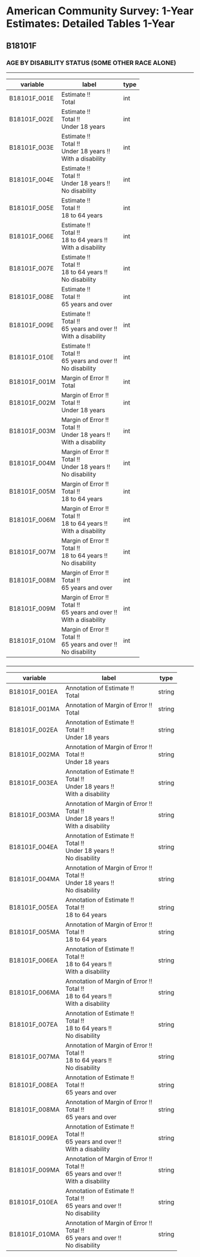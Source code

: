 # American Community Survey: 1-Year Estimates: Detailed Tables 1-Year

## B18101F

### AGE BY DISABILITY STATUS (SOME OTHER RACE ALONE)

___

| variable | label | type |
| ----- | ----- | ----- |
| B18101F_001E | Estimate !!<br>Total | int |
| B18101F_002E | Estimate !!<br>Total !!<br>Under 18 years | int |
| B18101F_003E | Estimate !!<br>Total !!<br>Under 18 years !!<br>With a disability | int |
| B18101F_004E | Estimate !!<br>Total !!<br>Under 18 years !!<br>No disability | int |
| B18101F_005E | Estimate !!<br>Total !!<br>18 to 64 years | int |
| B18101F_006E | Estimate !!<br>Total !!<br>18 to 64 years !!<br>With a disability | int |
| B18101F_007E | Estimate !!<br>Total !!<br>18 to 64 years !!<br>No disability | int |
| B18101F_008E | Estimate !!<br>Total !!<br>65 years and over | int |
| B18101F_009E | Estimate !!<br>Total !!<br>65 years and over !!<br>With a disability | int |
| B18101F_010E | Estimate !!<br>Total !!<br>65 years and over !!<br>No disability | int |
| B18101F_001M | Margin of Error !!<br>Total | int |
| B18101F_002M | Margin of Error !!<br>Total !!<br>Under 18 years | int |
| B18101F_003M | Margin of Error !!<br>Total !!<br>Under 18 years !!<br>With a disability | int |
| B18101F_004M | Margin of Error !!<br>Total !!<br>Under 18 years !!<br>No disability | int |
| B18101F_005M | Margin of Error !!<br>Total !!<br>18 to 64 years | int |
| B18101F_006M | Margin of Error !!<br>Total !!<br>18 to 64 years !!<br>With a disability | int |
| B18101F_007M | Margin of Error !!<br>Total !!<br>18 to 64 years !!<br>No disability | int |
| B18101F_008M | Margin of Error !!<br>Total !!<br>65 years and over | int |
| B18101F_009M | Margin of Error !!<br>Total !!<br>65 years and over !!<br>With a disability | int |
| B18101F_010M | Margin of Error !!<br>Total !!<br>65 years and over !!<br>No disability | int |
### 

___

| variable | label | type |
| ----- | ----- | ----- |
| B18101F_001EA | Annotation of Estimate !!<br>Total | string |
| B18101F_001MA | Annotation of Margin of Error !!<br>Total | string |
| B18101F_002EA | Annotation of Estimate !!<br>Total !!<br>Under 18 years | string |
| B18101F_002MA | Annotation of Margin of Error !!<br>Total !!<br>Under 18 years | string |
| B18101F_003EA | Annotation of Estimate !!<br>Total !!<br>Under 18 years !!<br>With a disability | string |
| B18101F_003MA | Annotation of Margin of Error !!<br>Total !!<br>Under 18 years !!<br>With a disability | string |
| B18101F_004EA | Annotation of Estimate !!<br>Total !!<br>Under 18 years !!<br>No disability | string |
| B18101F_004MA | Annotation of Margin of Error !!<br>Total !!<br>Under 18 years !!<br>No disability | string |
| B18101F_005EA | Annotation of Estimate !!<br>Total !!<br>18 to 64 years | string |
| B18101F_005MA | Annotation of Margin of Error !!<br>Total !!<br>18 to 64 years | string |
| B18101F_006EA | Annotation of Estimate !!<br>Total !!<br>18 to 64 years !!<br>With a disability | string |
| B18101F_006MA | Annotation of Margin of Error !!<br>Total !!<br>18 to 64 years !!<br>With a disability | string |
| B18101F_007EA | Annotation of Estimate !!<br>Total !!<br>18 to 64 years !!<br>No disability | string |
| B18101F_007MA | Annotation of Margin of Error !!<br>Total !!<br>18 to 64 years !!<br>No disability | string |
| B18101F_008EA | Annotation of Estimate !!<br>Total !!<br>65 years and over | string |
| B18101F_008MA | Annotation of Margin of Error !!<br>Total !!<br>65 years and over | string |
| B18101F_009EA | Annotation of Estimate !!<br>Total !!<br>65 years and over !!<br>With a disability | string |
| B18101F_009MA | Annotation of Margin of Error !!<br>Total !!<br>65 years and over !!<br>With a disability | string |
| B18101F_010EA | Annotation of Estimate !!<br>Total !!<br>65 years and over !!<br>No disability | string |
| B18101F_010MA | Annotation of Margin of Error !!<br>Total !!<br>65 years and over !!<br>No disability | string |

